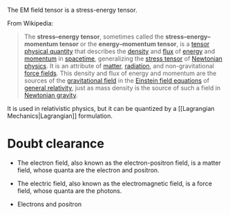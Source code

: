 The EM field tensor is a stress-energy tensor.

From Wikipedia:
> The **stress–energy tensor**, sometimes called the **stress–energy–momentum tensor** or the **energy–momentum tensor**, is a [tensor](https://en.wikipedia.org/wiki/Tensor "Tensor") [physical quantity](https://en.wikipedia.org/wiki/Physical_quantity "Physical quantity") that describes the [density](https://en.wikipedia.org/wiki/Density "Density") and [flux](https://en.wikipedia.org/wiki/Flux "Flux") of [energy](https://en.wikipedia.org/wiki/Energy "Energy") and [momentum](https://en.wikipedia.org/wiki/Momentum "Momentum") in [spacetime](https://en.wikipedia.org/wiki/Spacetime "Spacetime"), generalizing the [stress tensor](https://en.wikipedia.org/wiki/Cauchy_stress_tensor "Cauchy stress tensor") of [Newtonian physics](https://en.wikipedia.org/wiki/Newtonian_physics "Newtonian physics"). It is an attribute of [matter](https://en.wikipedia.org/wiki/Matter "Matter"), [radiation](https://en.wikipedia.org/wiki/Radiation "Radiation"), and non-gravitational [force fields](https://en.wikipedia.org/wiki/Force_field_(physics) "Force field (physics)"). This density and flux of energy and momentum are the sources of the [gravitational field](https://en.wikipedia.org/wiki/Gravitational_field "Gravitational field") in the [Einstein field equations](https://en.wikipedia.org/wiki/Einstein_field_equations "Einstein field equations") of [general relativity](https://en.wikipedia.org/wiki/General_relativity "General relativity"), just as mass density is the source of such a field in [Newtonian gravity](https://en.wikipedia.org/wiki/Newtonian_gravity "Newtonian gravity").


It is used in relativistic physics, but it can be quantized by a [[Lagrangian Mechanics|Lagrangian]] formulation.
# Doubt clearance
- The electron field, also known as the electron-positron field, is a matter field, whose quanta are the electron and positron.
- The electric field, also known as the electromagnetic field, is a force field, whose quanta are the photons.

- Electrons and positron